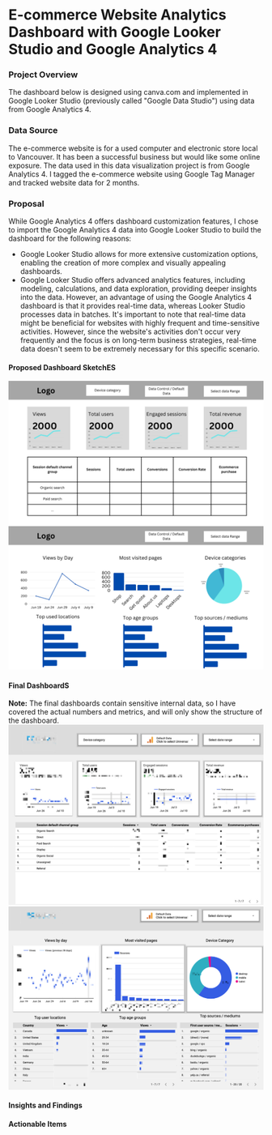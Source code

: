 # E-commerce Website Analytics Dashboard with Google Looker Studio and Google Analytics 4

### Project Overview 
The dashboard below is designed using canva.com and implemented in Google Looker Studio (previously called "Google Data Studio") using data from Google Analytics 4.

### Data Source 
The e-commerce website is for a used computer and electronic store local to Vancouver. It has been a successful business but would like some online exposure. The data used in this data visualization project is from Google Analytics 4. I tagged the e-commerce website using Google Tag Manager and tracked website data for 2 months.

### Proposal 
While Google Analytics 4 offers dashboard customization features, I chose to import the Google Analytics 4 data into Google Looker Studio to build the dashboard for the following reasons: 
- Google Looker Studio allows for more extensive customization options, enabling the creation of more complex and visually appealing dashboards.
- Google Looker Studio offers advanced analytics features, including modeling, calculations, and data exploration, providing deeper insights into the data.
However, an advantage of using the Google Analytics 4 dashboard is that it provides real-time data, whereas Looker Studio processes data in batches. It's important to note that real-time data might be beneficial for websites with highly frequent and time-sensitive activities. However, since the website's activities don't occur very frequently and the focus is on long-term business strategies, real-time data doesn't seem to be extremely necessary for this specific scenario.
#### Proposed Dashboard SketchES
![proposed_page1](proposal_page1.png)
<br>
![proposed_page1](proposal_page2.png)

#### Final DashboardS 
**Note:** The final dashboards contain sensitive internal data, so I have covered the actual numbers and metrics, and will only show the structure of the dashboard. 
![final_dashboard1](dashboard1.jpg)
<br>
![final_dashboard1](dashboard2.jpg)

#### Insights and Findings 


#### Actionable Items  
